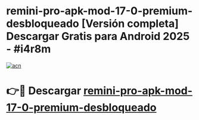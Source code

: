# remini-pro-apk-mod-17-0-premium-desbloqueado  [Versión completa] Descargar Gratis para Android 2025 - #i4r8m

[![acn](https://github.com/user-attachments/assets/0f9c940e-d8b0-45ae-aac7-cd30a18b3e1c)](https://apps.freeplayer.one?title=remini-pro-apk-mod-17-0-premium-desbloqueado&ref=9F)

# 👉🔴 Descargar [remini-pro-apk-mod-17-0-premium-desbloqueado](https://apps.freeplayer.one?title=remini-pro-apk-mod-17-0-premium-desbloqueado&ref=9F)